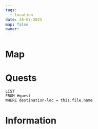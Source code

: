 ```yaml
---
tags:
  - location
date: 26-07-2025
map: false
owner:
---
```

# Map

# Quests


```dataview
LIST
FROM #quest 
WHERE destination-loc = this.file.name
```


# Information